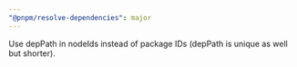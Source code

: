 ```yaml
---
"@pnpm/resolve-dependencies": major
---
```


Use depPath in nodeIds instead of package IDs (depPath is unique as well but shorter).

